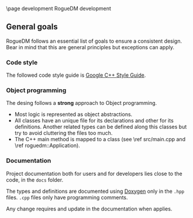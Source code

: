 \page development RogueDM development

## General goals

RogueDM follows an essential list of goals to ensure a consistent design. Bear
in mind that this are general principles but exceptions can apply.

### Code style

The followed code style guide is [Google C++ Style Guide](https://google.github.io/styleguide/cppguide.html).

### Object programming

The desing follows a **strong** approach to Object programming.

* Most logic is represented as object abstractions.
* All classes have an unique file for its declarations and other for its
  definitions. Another related types can be defined along this classes but
  try to avoid cluttering the files too much.
* The C++ main method is mapped to a class (see \ref src/main.cpp and
  \ref roguedm::Application).

### Documentation

Project documentation both for users and for developers lies close to the
code, in the `docs` folder.

The types and definitions are documented using [Doxygen](http://www.doxygen.nl/)
only in the `.hpp` files. `.cpp` files only have programming comments.

Any change requires and update in the documentation when applies.

